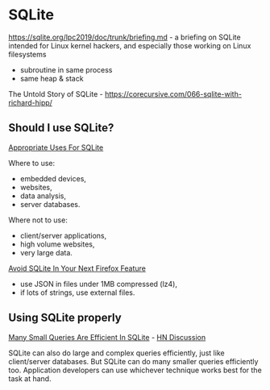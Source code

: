 # SQLite

https://sqlite.org/lpc2019/doc/trunk/briefing.md - a briefing on SQLite intended for Linux kernel hackers, and especially those working on Linux filesystems
- subroutine in same process
- same heap & stack

The Untold Story of SQLite - https://corecursive.com/066-sqlite-with-richard-hipp/


## Should I use SQLite?

[Appropriate Uses For SQLite](https://www.sqlite.org/whentouse.html)

Where to use:
- embedded devices,
- websites,
- data analysis,
- server databases.

Where not to use:
- client/server applications,
- high volume websites,
- very large data.


[Avoid SQLite In Your Next Firefox Feature](https://wiki.mozilla.org/Performance/Avoid_SQLite_In_Your_Next_Firefox_Feature)

- use JSON in files under 1MB compressed (lz4),
- if lots of strings, use external files.


## Using SQLite properly



[Many Small Queries Are Efficient In SQLite](https://sqlite.org/np1queryprob.html) - [HN Discussion](https://news.ycombinator.com/item?id=26151302)

 SQLite can also do large and complex queries efficiently, just like client/server databases. But SQLite can do many smaller queries efficiently too. Application developers can use whichever technique works best for the task at hand. 
